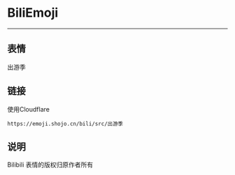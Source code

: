 # BiliEmoji
---
## 表情
出游季
## 链接
使用Cloudflare
```
https://emoji.shojo.cn/bili/src/出游季
```
## 说明
Bilibili 表情的版权归原作者所有
